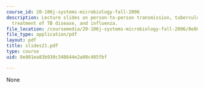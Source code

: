 ```yaml
---
course_id: 20-106j-systems-microbiology-fall-2006
description: Lecture slides on person-to-person transmission, tuberculosis, pathogenesis,
  treatment of TB disease, and influenza.
file_location: /coursemedia/20-106j-systems-microbiology-fall-2006/8e801ea83b930c348644e2a08c405fbf_slides21.pdf
file_type: application/pdf
layout: pdf
title: slides21.pdf
type: course
uid: 8e801ea83b930c348644e2a08c405fbf

---
```

None